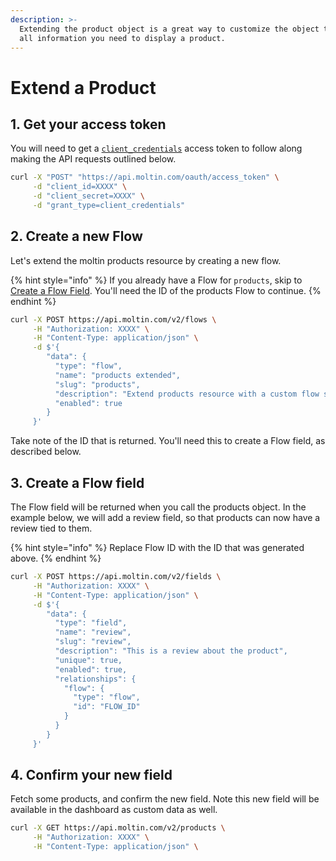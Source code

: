 ```yaml
---
description: >-
  Extending the product object is a great way to customize the object to have
  all information you need to display a product.
---
```


# Extend a Product

## 1. Get your access token

You will need to get a [`client_credentials`](https://docs.moltin.com/basics/authentication/client-credential-token) access token to follow along making the API requests outlined below.

```bash
curl -X "POST" "https://api.moltin.com/oauth/access_token" \
     -d "client_id=XXXX" \
     -d "client_secret=XXXX" \
     -d "grant_type=client_credentials"
```

## 2. Create a new Flow

 Let's extend the moltin products resource by creating a new flow.

{% hint style="info" %}
If you already have a Flow for `products`, skip to [Create a Flow Field](serverless/short-order-id.md#2-create-a-flow-field). You'll need the ID of the products Flow to continue.
{% endhint %}

```bash
curl -X POST https://api.moltin.com/v2/flows \
     -H "Authorization: XXXX" \
     -H "Content-Type: application/json" \
     -d $'{
        "data": {
          "type": "flow",
          "name": "products extended",
          "slug": "products",
          "description": "Extend products resource with a custom flow so it can have all of the JSON you want and need.",
          "enabled": true
        }
     }'
```

Take note of the ID that is returned. You'll need this to create a Flow field, as described below.

## 3. Create a Flow field

The Flow field will be returned when you call the products object. In the example below, we will add a review field, so that products can now have a review tied to them.

{% hint style="info" %}
Replace Flow ID with the ID that was generated above.
{% endhint %}

```bash
curl -X POST https://api.moltin.com/v2/fields \
     -H "Authorization: XXXX" \
     -H "Content-Type: application/json" \
     -d $'{
        "data": {
          "type": "field",
          "name": "review",
          "slug": "review",
          "description": "This is a review about the product",
          "unique": true,
          "enabled": true,
          "relationships": {
            "flow": {
              "type": "flow",
              "id": "FLOW_ID"
            }
          }
        }
     }'
```

## 4. Confirm your new field

Fetch some products, and confirm the new field. Note this new field will be available in the dashboard as custom data as well.

```bash
curl -X GET https://api.moltin.com/v2/products \
     -H "Authorization: XXXX" \
     -H "Content-Type: application/json" \
```







